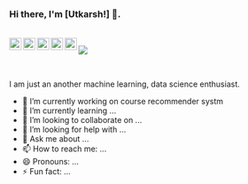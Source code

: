 ### Hi there, I'm [Utkarsh!] 👋.

<!--
**utkarshsharma1/utkarshsharma1** is a ✨ _special_ ✨ repository because its `README.md` (this file) appears on your GitHub profile.
-->

<br/>

<a href="https://www.linkedin.com/in/utkarshsharma123" target="_blank">
  <img align="left" alt="Linkedin" width="22px" src="https://cdn.jsdelivr.net/npm/simple-icons@v3/icons/linkedin.svg" />
</a>
<a href="https://www.instagram.com/utkarshsharma1" target="_blank">
  <img align="left" alt="Instagram" width="22px" src="https://cdn.jsdelivr.net/npm/simple-icons@v3/icons/instagram.svg" />
</a>
<a href="https://twitter.com/sharma_utkarsh6" target="_blank">
  <img align="left" alt="Utkarsh Sharma| Twitter" width="22px" src="https://cdn.jsdelivr.net/npm/simple-icons@v3/icons/twitter.svg" />
</a>
<a href="https://www.hackerearth.com/@utkarshsharma650" target="_blank">
  <img align="left" alt=" Hackerearth" width="22px" src="https://media-fastly.hackerearth.com/media/companies/e8e3f0f-he.png" />
</a>
<a href="https://www.codechef.com/users/utk13arsh" target="_blank">
  <img align="left" alt=" Codechef" width="22px" src="https://cdn.jsdelivr.net/npm/simple-icons@v3/icons/codechef.svg" />
</a>

![](https://visitor-badge.glitch.me/badge?page_id=8bithemant.8bithemant)

<br />


I am just an another machine learning, data science enthusiast.

- 🔭 I’m currently working on course recommender systm
- 🌱 I’m currently learning ...
- 👯 I’m looking to collaborate on ...
- 🤔 I’m looking for help with ...
- 💬 Ask me about ...
- 📫 How to reach me: ...
- 😄 Pronouns: ...
- ⚡ Fun fact: ...

